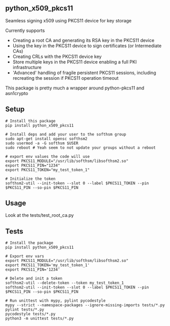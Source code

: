 ## python_x509_pkcs11

Seamless signing x509 using PKCS11 device for key storage

Currently supports
* Creating a root CA and generating its RSA key in the PKCS11 device
* Using the key in the PKCS11 device to sign certificates (or Intermediate CAs)
* Creating CRLs with the PKCS11 device key
* Store multiple keys in the PKCS11 device enabling a full PKI infrastructure
* 'Advanced' handling of fragile persistent PKCS11 sessions, including recreating the session if PKCS11 operation timeout

This package is pretty much a wrapper around python-pkcs11 and asn1crypto


## Setup

```
# Install this package
pip install python_x509_pkcs11

# Install deps and add your user to the softhsm group
sudo apt-get install opensc softhsm2
sudo usermod -a -G softhsm $USER
sudo reboot # Yeah seem to not update your groups without a reboot

# export env values the code will use
export PKCS11_MODULE="/usr/lib/softhsm/libsofthsm2.so"
export PKCS11_PIN="1234"
export PKCS11_TOKEN="my_test_token_1"

# Initialize the token
softhsm2-util --init-token --slot 0 --label $PKCS11_TOKEN --pin $PKCS11_PIN --so-pin $PKCS11_PIN

```

## Usage

Look at the tests/test_root_ca.py

## Tests
```
# Install the package
pip install python_x509_pkcs11

# Export env vars
export PKCS11_MODULE="/usr/lib/softhsm/libsofthsm2.so"
export PKCS11_TOKEN='my_test_token_1'
export PKCS11_PIN='1234'

# Delete and init a token
softhsm2-util --delete-token --token my_test_token_1
softhsm2-util --init-token --slot 0 --label $PKCS11_TOKEN --pin $PKCS11_PIN --so-pin $PKCS11_PIN

# Run unittest with mypy, pylint pycodestyle
mypy --strict --namespace-packages --ignore-missing-imports tests/*.py
pylint tests/*.py
pycodestyle tests/*.py
python3 -m unittest tests/*.py
```
